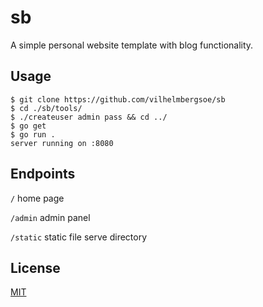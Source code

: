 # sb

A simple personal website template with blog functionality.

## Usage

```console
$ git clone https://github.com/vilhelmbergsoe/sb
$ cd ./sb/tools/
$ ./createuser admin pass && cd ../
$ go get
$ go run .
server running on :8080
```

## Endpoints

`/` home page

`/admin` admin panel

`/static` static file serve directory

## License

[MIT](https://choosealicense.com/licenses/mit)
